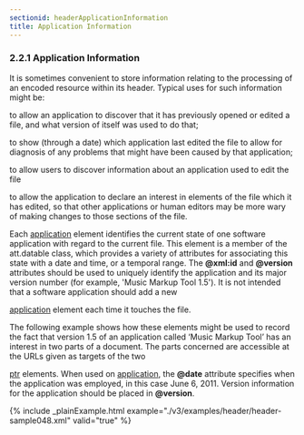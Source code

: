 ```yaml
---
sectionid: headerApplicationInformation
title: Application Information
---
```



<h3 id="headerApplicationInformation">
   <span class="headingNumber">2.2.1</span>
   <span class="head">Application Information</span>
</h3>
It is sometimes convenient to store information relating to the processing of an encoded
resource within its header. Typical uses for such information might be:


<span class="list">
   
   <span class="item">to allow an application to discover that it has previously opened or edited a file,
      and what version of itself was used to do that;
   </span>
   
   <span class="item">to show (through a date) which application last edited the file to allow for diagnosis
      of any problems that might have been caused by that application;
   </span>
   
   <span class="item">to allow users to discover information about an application used to edit the
      file
   </span>
   
   <span class="item">to allow the application to declare an interest in elements of the file which it has
      edited, so that other applications or human editors may be more wary of making changes
      to
      those sections of the file.
   </span>
   
</span>


<span class="specList">
   
   <span class="specDesc"></span>
   
   <span class="specDesc"></span>
   
</span>


Each 
<a class="link_odd_elementSpec" href="/v3/elements/application">application</a> element identifies the current state of one software
application with regard to the current file. This element is a member of the att.datable
class, which provides a variety of attributes for associating this state with a date
and
time, or a temporal range. The **@xml:id** and **@version** attributes should be
used to uniquely identify the application and its major version number (for example,
'Music
Markup Tool 1.5'). It is not intended that a software application should add a new

<a class="link_odd_elementSpec" href="/v3/elements/application">application</a> element each time it touches the file.

The following example shows how these elements might be used to record the fact that
version 1.5 of an application called ‘Music Markup Tool’ has an interest in two parts
of a
document. The parts concerned are accessible at the URLs given as targets of the two

<a class="link_odd_elementSpec" href="/v3/elements/ptr">ptr</a> elements. When used on 
<a class="link_odd_elementSpec" href="/v3/elements/application">application</a>, the
**@date** attribute specifies when the application was employed, in this case June
6, 2011. Version information for the application should be placed in **@version**.


{% include _plainExample.html example="./v3/examples/header/header-sample048.xml" valid="true" %}


